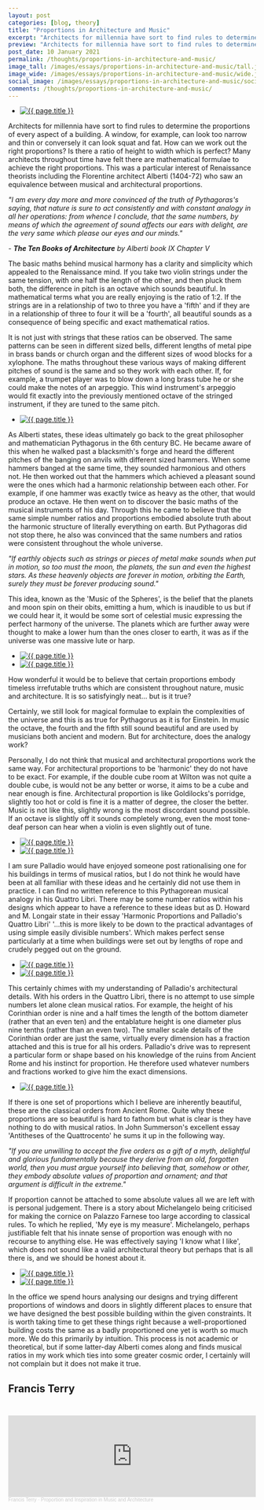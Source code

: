```yaml
---
layout: post
categories: [blog, theory]
title: "Proportions in Architecture and Music"
excerpt: "Architects for millennia have sort to find rules to determine the proportions of every aspect of a building. A window, for example, can look too narrow and thin or conversely it can look squat and fat. How can we work out the right proportions?"
preview: "Architects for millennia have sort to find rules to determine the proportions of every aspect of a building. A window, for example, can look too narrow and thin or conversely it can look squat and fat. How can we work out the right proportions?"
post_date: 10 January 2021
permalink: /thoughts/proportions-in-architecture-and-music/
image_tall: /images/essays/proportions-in-architecture-and-music/tall.jpg
image_wide: /images/essays/proportions-in-architecture-and-music/wide.jpg
social_image: /images/essays/proportions-in-architecture-and-music/social.jpg
comments: /thoughts/proportions-in-architecture-and-music/
---
```


<ul class="list">
	<li class="full">
		<a class="fancybox" rel="group" href="/images/essays/proportions-in-architecture-and-music/01.jpg">
			<img class="lazy" src="/images/essays/proportions-in-architecture-and-music/social.jpg" alt="{{ page.title }}" />
		</a>
	</li>
</ul>

Architects for millennia have sort to find rules to determine the proportions of every aspect of a building. A window, for example, can look too narrow and thin or conversely it can look squat and fat. How can we work out the right proportions? Is there a ratio of height to width which is perfect? Many architects throughout time have felt there are mathematical formulae to achieve the right proportions. This was a particular interest of Renaissance theorists including the Florentine architect Alberti (1404-72) who saw an equivalence between musical and architectural proportions. 

*"I am every day more and more convinced of the truth of Pythagoras's saying, that nature is sure to act consistently and with constant analogy in all her operations: from whence I conclude, that the same numbers, by means of which the agreement of sound affects our ears with delight, are the very same which please our eyes and our minds."*

*- **The Ten Books of Architecture** by Alberti book IX Chapter V*

The basic maths behind musical harmony has a clarity and simplicity which appealed to the Renaissance mind. If you take two violin strings under the same tension, with one half the length of the other, and then pluck them both, the difference in pitch is an octave which sounds beautiful. In mathematical terms what you are really enjoying is the ratio of 1:2. If the strings are in a relationship of two to three you have a 'fifth' and if they are in a relationship of three to four it will be a 'fourth', all beautiful sounds as a consequence of being specific and exact mathematical ratios. 

It is not just with strings that these ratios can be observed. The same patterns can be seen in different sized bells, different lengths of metal pipe in brass bands or church organ and the different sizes of wood blocks for a xylophone.  The maths throughout these various ways of making different pitches of sound is the same and so they work with each other. If, for example, a trumpet player was to blow down a long brass tube he or she could make the notes of an arpeggio. This wind instrument's arpeggio would fit exactly into the previously mentioned octave of the stringed instrument, if they are tuned to the same pitch. 

<ul class="list">
	<li class="full">
		<a class="fancybox" rel="group" href="/images/essays/proportions-in-architecture-and-music/02a.jpg">
			<img class="lazy" src="/images/essays/proportions-in-architecture-and-music/02a.jpg" alt="{{ page.title }}" />
		</a>
	</li>
</ul>

As Alberti states, these ideas ultimately go back to the great philosopher and mathematician Pythagorus in the 6th century BC.  He became aware of this when he walked past a blacksmith's forge and heard the different pitches of the banging on anvils with different sized hammers. When some hammers banged at the same time, they sounded harmonious and others not. He then worked out that the hammers which achieved a pleasant sound were the ones which had a harmonic relationship between each other. For example, if one hammer was exactly twice as heavy as the other, that would produce an octave. He then went on to discover the basic maths of the musical instruments of his day. Through this he came to believe that the same simple number ratios and proportions embodied absolute truth about the harmonic structure of literally everything on earth. But Pythagoras did not stop there, he also was convinced that the same numbers and ratios were consistent throughout the whole universe.

*"If earthly objects such as strings or pieces of metal make sounds when put in motion, so too must the moon, the planets, the sun and even the highest stars. As these heavenly objects are forever in motion, orbiting the Earth, surely they must be forever producing sound."*

This idea, known as the 'Music of the Spheres', is the belief that the planets and moon spin on their obits, emitting a hum, which is inaudible to us but if we could hear it, it would be some sort of celestial music expressing the perfect harmony of the universe. The planets which are further away were thought to make a lower hum than the ones closer to earth, it was as if the universe was one massive lute or harp. 

<ul class="list">
	<li class="half">
		<a class="fancybox" rel="group" href="/images/essays/proportions-in-architecture-and-music/03.jpg">
			<img class="lazy" src="/images/essays/proportions-in-architecture-and-music/thumbs/03.jpg" alt="{{ page.title }}" />
		</a>
	</li>
	<li class="half">
		<a class="fancybox" rel="group" href="/images/essays/proportions-in-architecture-and-music/04.jpg">
			<img class="lazy" src="/images/essays/proportions-in-architecture-and-music/thumbs/04.jpg" alt="{{ page.title }}" />
		</a>
	</li>
</ul>

How wonderful it would be to believe that certain proportions embody timeless irrefutable truths which are consistent throughout nature, music and architecture. It is so satisfyingly neat... but is it true?

Certainly, we still look for magical formulae to explain the complexities of the universe and this is as true for Pythagorus as it is for Einstein.  In music the octave, the fourth and the fifth still sound beautiful and are used by musicians both ancient and modern. But for architecture, does the analogy work? 

Personally, I do not think that musical and architectural proportions work the same way. For architectural proportions to be 'harmonic' they do not have to be exact. For example, if the double cube room at Wilton was not quite a double cube, is would not be any better or worse, it aims to be a cube and near enough is fine. Architectural proportion is like Goldilocks's porridge, slightly too hot or cold is fine it is a matter of degree, the closer the better. Music is not like this, slightly wrong is the most discordant sound possible. If an octave is slightly off it sounds completely wrong, even the most tone-deaf person can hear when a violin is even slightly out of tune.

<ul class="list">
	<li class="half">
		<a class="fancybox" rel="group" href="/images/essays/proportions-in-architecture-and-music/05.jpg">
			<img class="lazy" src="/images/essays/proportions-in-architecture-and-music/thumbs/05.jpg" alt="{{ page.title }}" />
		</a>
	</li>
	<li class="half">
		<a class="fancybox" rel="group" href="/images/essays/proportions-in-architecture-and-music/06.jpg">
			<img class="lazy" src="/images/essays/proportions-in-architecture-and-music/thumbs/06.jpg" alt="{{ page.title }}" />
		</a>
	</li>
</ul>

I am sure Palladio would have enjoyed someone post rationalising one for his buildings in terms of musical ratios, but I do not think he would have been at all familiar with these ideas and he certainly did not use them in practice. I can find no written reference to this Pythagorean musical analogy in his Quattro Libri. There may be some number ratios within his designs which appear to have a reference to these ideas but as D. Howard and M. Longair state in their essay 'Harmonic Proportions and Palladio's Quattro Libri' '...this is more likely to be down to the practical advantages of using simple easily divisible numbers'. Which makes perfect sense particularly at a time when buildings were set out by lengths of rope and crudely pegged out on the ground.

<ul class="list">
	<li class="half">
		<a class="fancybox" rel="group" href="/images/essays/proportions-in-architecture-and-music/07a.jpg">
			<img class="lazy" src="/images/essays/proportions-in-architecture-and-music/thumbs/07a.jpg" alt="{{ page.title }}" />
		</a>
	</li>
	<li class="half">
		<a class="fancybox" rel="group" href="/images/essays/proportions-in-architecture-and-music/08.jpg">
			<img class="lazy" src="/images/essays/proportions-in-architecture-and-music/thumbs/08.jpg" alt="{{ page.title }}" />
		</a>
	</li>
</ul>

This certainly chimes with my understanding of Palladio's architectural details. With his orders in the Quattro Libri, there is no attempt to use simple numbers let alone clean musical ratios. For example, the height of his Corinthian order is nine and a half times the length of the bottom diameter (rather that an even ten) and the entablature height is one diameter plus nine tenths (rather than an even two). The smaller scale details of the Corinthian order are just the same, virtually every dimension has a fraction attached and this is true for all his orders. Palladio's drive was to represent a particular form or shape based on his knowledge of the ruins from Ancient Rome and his instinct for proportion. He therefore used whatever numbers and fractions worked to give him the exact dimensions. 

<ul class="list">
	<li class="full">
		<a class="fancybox" rel="group" href="/images/essays/proportions-in-architecture-and-music/09.jpg">
			<img class="lazy" src="/images/essays/proportions-in-architecture-and-music/thumbs/09.jpg" alt="{{ page.title }}" />
		</a>
	</li>
</ul>

If there is one set of proportions which I believe are inherently beautiful, these are the classical orders from Ancient Rome. Quite why these proportions are so beautiful is hard to fathom but what is clear is they have nothing to do with musical ratios. In John Summerson's excellent essay 'Antitheses of the Quattrocento' he sums it up in the following way. 

*"If you are unwilling to accept the five orders as a gift of a myth, delightful and glorious fundamentally because they derive from an old, forgotten world, then you must argue yourself into believing that, somehow or other, they embody absolute values of proportion and ornament; and that argument is difficult in the extreme."*

If proportion cannot be attached to some absolute values all we are left with is personal judgement. There is a story about Michelangelo being criticised for making the cornice on Palazzo Farnese too large according to classical rules. To which he replied, 'My eye is my measure'. Michelangelo, perhaps justifiable felt that his innate sense of proportion was enough with no recourse to anything else. He was effectively saying 'I know what I like', which does not sound like a valid architectural theory but perhaps that is all there is, and we should be honest about it.

<ul class="list">
	<li class="half">
		<a class="fancybox" rel="group" href="/images/essays/proportions-in-architecture-and-music/10.jpg">
			<img class="lazy" src="/images/essays/proportions-in-architecture-and-music/thumbs/10.jpg" alt="{{ page.title }}" />
		</a>
	</li>
	<li class="half">
		<a class="fancybox" rel="group" href="/images/essays/proportions-in-architecture-and-music/11.jpg">
			<img class="lazy" src="/images/essays/proportions-in-architecture-and-music/thumbs/11.jpg" alt="{{ page.title }}" />
		</a>
	</li>
</ul>

In the office we spend hours analysing our designs and trying different proportions of windows and doors in slightly different places to ensure that we have designed the best possible building within the given constraints. It is worth taking time to get these things right because a well-proportioned building costs the same as a badly proportioned one yet is worth so much more. We do this primarily by intuition. This process is not academic or theoretical, but if some latter-day Alberti comes along and finds musical ratios in my work which ties into some greater cosmic order, I certainly will not complain but it does not make it true.

## Francis Terry<br/><br/>

<iframe width="100%" height="166" scrolling="no" frameborder="no" allow="autoplay" src="https://w.soundcloud.com/player/?url=https%3A//api.soundcloud.com/tracks/962904274&color=%23ff5500&auto_play=false&hide_related=false&show_comments=true&show_user=true&show_reposts=false&show_teaser=true"></iframe><div style="font-size: 10px; color: #cccccc;line-break: anywhere;word-break: normal;overflow: hidden;white-space: nowrap;text-overflow: ellipsis; font-family: Interstate,Lucida Grande,Lucida Sans Unicode,Lucida Sans,Garuda,Verdana,Tahoma,sans-serif;font-weight: 100;"><a href="https://soundcloud.com/user-365839898" title="Francis Terry" target="_blank" style="color: #cccccc; text-decoration: none;">Francis Terry</a> · <a href="https://soundcloud.com/user-365839898/proportion-and-inspiration-in" title="Proportion and Inspiration in Music and Architecture" target="_blank" style="color: #cccccc; text-decoration: none;">Proportion and Inspiration in Music and Architecture</a></div>

